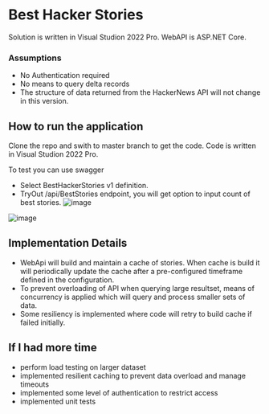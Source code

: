 # Best Hacker Stories
Solution is written in Visual Studion 2022 Pro.
WebAPI is ASP.NET Core.

### Assumptions
- No Authentication required
- No means to query delta records
- The structure of data returned from the HackerNews API will not change in this version.

## How to run the application
Clone the repo and swith to master branch to get the code. 
Code is written in Visual Studion 2022 Pro.

To test you can use swagger 
  - Select BestHackerStories v1 definition.
  - TryOut /api/BestStories endpoint, you will get option to input count of best stories.
    ![image](https://github.com/puneetmahajan1982/BestHackerStories/assets/26072941/7470c467-bb51-4c3f-bb67-3739f34ee958)

  ![image](https://github.com/puneetmahajan1982/BestHackerStories/assets/26072941/0e3eb4f6-0afb-46a1-b78a-acb643957542)

## Implementation Details
- WebApi will build and maintain a cache of stories. When cache is build it will periodically update the cache after a pre-configured timeframe defined in the configuration.
- To prevent overloading of API when querying large resultset, means of concurrency is applied which will query and process smaller sets of data.
- Some resiliency is implemented where code will retry to build cache if failed initially.

## If I had more time
- perform load testing on larger dataset
- implemented resilient caching to prevent data overload and manage timeouts
- implemented some level of authentication to restrict access
- implemented unit tests
